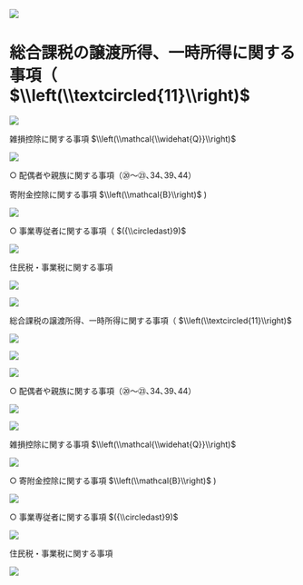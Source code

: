 ![](https://www.nta.go.jp/tmp/fcc9e4b8-30c6-46d4-a140-de552a599f0f/images/d53f6aa8b2e74593e12723eef6a62469366e07a41dd49b76d2ea6a13d7dfcc88.jpg)

# 総合課税の譲渡所得、一時所得に関する事項（ $\\left(\\textcircled{11}\\right)$

![](https://www.nta.go.jp/tmp/fcc9e4b8-30c6-46d4-a140-de552a599f0f/images/f13f731cdbbb2ce888d42f6b70d08da9a89584c8abc2beb729996e561ecbe416.jpg)

雑損控除に関する事項 $\\left(\\mathcal{\\widehat{Q}}\\right)$

![](https://www.nta.go.jp/tmp/fcc9e4b8-30c6-46d4-a140-de552a599f0f/images/b9eab5bf72f9e3080858bfa5f6b730ce4b8521bf8225e21fc45658919b1595c3.jpg)

○ 配偶者や親族に関する事項（⑳～㉓､34､39､44）

寄附金控除に関する事項 $\\left(\\mathcal{B}\\right)$ )

![](https://www.nta.go.jp/tmp/fcc9e4b8-30c6-46d4-a140-de552a599f0f/images/f8d3a3574493aad99a7aec3c683e79690051408ac7caa1efc20b41677fb7f796.jpg)

○ 事業専従者に関する事項（ $({\\circledast}9)$

![](https://www.nta.go.jp/tmp/fcc9e4b8-30c6-46d4-a140-de552a599f0f/images/4e64e458687a1822afd1a53240356d29c5c393fac1b97945c0617371ed55af91.jpg)

住民税・事業税に関する事項

![](https://www.nta.go.jp/tmp/fcc9e4b8-30c6-46d4-a140-de552a599f0f/images/c2d406a4bbf3e2b331ac542754d32ee92d8e541d1eaaa1ecae192c4620df5590.jpg)

![](https://www.nta.go.jp/tmp/fcc9e4b8-30c6-46d4-a140-de552a599f0f/images/c3282e4c16d4ebc3dd2c7be8fb59902d819908db1aacc584cef50b6630cdd12f.jpg)

総合課税の譲渡所得、一時所得に関する事項（ $\\left(\\textcircled{11}\\right)$

![](https://www.nta.go.jp/tmp/fcc9e4b8-30c6-46d4-a140-de552a599f0f/images/839599b98cfd53e7d37f08a22234dabde38fd9857a4d33a3c399ee0aead79200.jpg)

![](https://www.nta.go.jp/tmp/fcc9e4b8-30c6-46d4-a140-de552a599f0f/images/7d7d89a059c727a1f8c3c175492289221a3308fe6287d2fd00f033bb827bc97e.jpg)

![](https://www.nta.go.jp/tmp/fcc9e4b8-30c6-46d4-a140-de552a599f0f/images/f3f43117b48479d240482b5f2d0533b6db06411393b8d5e0bc929e6a9a60b1e0.jpg)

○ 配偶者や親族に関する事項（⑳～㉓､34､39､44）

![](https://www.nta.go.jp/tmp/fcc9e4b8-30c6-46d4-a140-de552a599f0f/images/5d2604d7aacd71bdb6748f05b8a6fdd1a98d2790c587d0a7f7e8de16c01fb2af.jpg)

![](https://www.nta.go.jp/tmp/fcc9e4b8-30c6-46d4-a140-de552a599f0f/images/d75c100ea6b946f90c1fda0b03e474c348ac860c35e745e80a5cdf099cb8652e.jpg)

雑損控除に関する事項 $\\left(\\mathcal{\\widehat{Q}}\\right)$

![](https://www.nta.go.jp/tmp/fcc9e4b8-30c6-46d4-a140-de552a599f0f/images/96a71f6b64684d3ae44f8005f2414020babc0664570cb0ab1fc603eba78b206c.jpg)

○ 寄附金控除に関する事項 $\\left(\\mathcal{B}\\right)$ )

![](https://www.nta.go.jp/tmp/fcc9e4b8-30c6-46d4-a140-de552a599f0f/images/299c5ac97d022d73e03497425808866b889dc9f39ec35cfffc909aec74330e5c.jpg)

○ 事業専従者に関する事項 $({\\circledast}9)$

![](https://www.nta.go.jp/tmp/fcc9e4b8-30c6-46d4-a140-de552a599f0f/images/75c357fb918b7b0ea5147008f99391a32658c49a4db90c873fa94999168bcac6.jpg)

住民税・事業税に関する事項

![](https://www.nta.go.jp/tmp/fcc9e4b8-30c6-46d4-a140-de552a599f0f/images/99027abd37ca65fa970a1dca7f4969c3a6b2448385a993997ebc13006cba4b69.jpg)